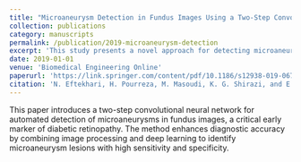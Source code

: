 ```yaml
---
title: "Microaneurysm Detection in Fundus Images Using a Two-Step Convolutional Neural Network"
collection: publications
category: manuscripts
permalink: /publication/2019-microaneurysm-detection
excerpt: 'This study presents a novel approach for detecting microaneurysms in fundus images, enhancing early diagnosis in diabetic retinopathy.'
date: 2019-01-01
venue: 'Biomedical Engineering Online'
paperurl: 'https://link.springer.com/content/pdf/10.1186/s12938-019-0675-9.pdf'
citation: 'N. Eftekhari, H. Pourreza, M. Masoudi, K. G. Shirazi, and E. Saeedi, "Microaneurysm detection in fundus images using a two-step convolutional neural network," <i>Biomedical Engineering Online</i>, 2019.'
---
```


This paper introduces a two-step convolutional neural network for automated detection of microaneurysms in fundus images, a critical early marker of diabetic retinopathy. The method enhances diagnostic accuracy by combining image processing and deep learning to identify microaneurysm lesions with high sensitivity and specificity.
